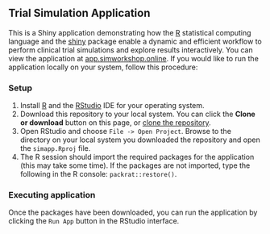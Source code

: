 ## Trial Simulation Application

This is a Shiny application demonstrating how the [R](https://r-project.org) statistical computing language and the [shiny](https://shiny.rstudio.com) package enable a dynamic and efficient workflow to perform clinical trial simulations and explore results interactively.  You can view the application at [app.simworkshop.online](https://app.simworkshop.online).  If you would like to run the application locally on your system, follow this procedure:

### Setup 

1. Install [R](https://r-project.org) and the [RStudio](https://www.rstudio.com/) IDE for your operating system.
2. Download this repository to your local system. You can click the __Clone or download__ button on this page, or [clone the repository](https://help.github.com/articles/cloning-a-repository/).
3. Open RStudio and choose `File -> Open Project`.  Browse to the directory on your local system you downloaded the repository and open the `simapp.Rproj` file.
4. The R session should import the required packages for the application (this may take some time).  If the packages are not imported, type the following in the R console: `packrat::restore()`.

### Executing application

Once the packages have been downloaded, you can run the application by clicking the `Run App` button in the RStudio interface.
